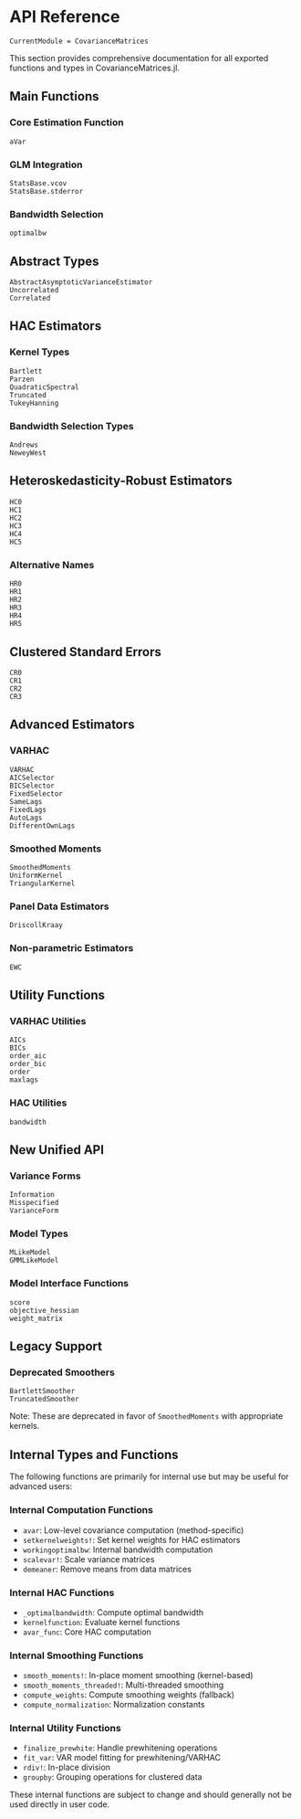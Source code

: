 # API Reference

```@meta
CurrentModule = CovarianceMatrices
```

This section provides comprehensive documentation for all exported functions and types in CovarianceMatrices.jl.

## Main Functions

### Core Estimation Function

```@docs
aVar
```

### GLM Integration

```@docs
StatsBase.vcov
StatsBase.stderror
```

### Bandwidth Selection

```@docs
optimalbw
```

## Abstract Types

```@docs
AbstractAsymptoticVarianceEstimator
Uncorrelated
Correlated
```

## HAC Estimators

### Kernel Types

```@docs
Bartlett
Parzen
QuadraticSpectral
Truncated
TukeyHanning
```

### Bandwidth Selection Types

```@docs
Andrews
NeweyWest
```

## Heteroskedasticity-Robust Estimators

```@docs
HC0
HC1
HC2
HC3
HC4
HC5
```

### Alternative Names

```@docs
HR0
HR1
HR2
HR3
HR4
HR5
```

## Clustered Standard Errors

```@docs
CR0
CR1
CR2
CR3
```

## Advanced Estimators

### VARHAC

```@docs
VARHAC
AICSelector
BICSelector
FixedSelector
SameLags
FixedLags
AutoLags
DifferentOwnLags
```

### Smoothed Moments

```@docs
SmoothedMoments
UniformKernel
TriangularKernel
```

### Panel Data Estimators

```@docs
DriscollKraay
```

### Non-parametric Estimators

```@docs
EWC
```

## Utility Functions

### VARHAC Utilities

```@docs
AICs
BICs
order_aic
order_bic
order
maxlags
```

### HAC Utilities

```@docs
bandwidth
```

## New Unified API

### Variance Forms

```@docs
Information
Misspecified
VarianceForm
```

### Model Types

```@docs
MLikeModel
GMMLikeModel
```

### Model Interface Functions

```@docs
score
objective_hessian
weight_matrix
```

## Legacy Support

### Deprecated Smoothers

```@docs
BartlettSmoother
TruncatedSmoother
```

Note: These are deprecated in favor of `SmoothedMoments` with appropriate kernels.

## Internal Types and Functions

The following functions are primarily for internal use but may be useful for advanced users:

### Internal Computation Functions

- `avar`: Low-level covariance computation (method-specific)
- `setkernelweights!`: Set kernel weights for HAC estimators
- `workingoptimalbw`: Internal bandwidth computation
- `scalevar!`: Scale variance matrices
- `demeaner`: Remove means from data matrices

### Internal HAC Functions

- `_optimalbandwidth`: Compute optimal bandwidth
- `kernelfunction`: Evaluate kernel functions
- `avar_func`: Core HAC computation

### Internal Smoothing Functions

- `smooth_moments!`: In-place moment smoothing (kernel-based)
- `smooth_moments_threaded!`: Multi-threaded smoothing
- `compute_weights`: Compute smoothing weights (fallback)
- `compute_normalization`: Normalization constants

### Internal Utility Functions

- `finalize_prewhite`: Handle prewhitening operations
- `fit_var`: VAR model fitting for prewhitening/VARHAC
- `rdiv!`: In-place division
- `groupby`: Grouping operations for clustered data

These internal functions are subject to change and should generally not be used directly in user code.